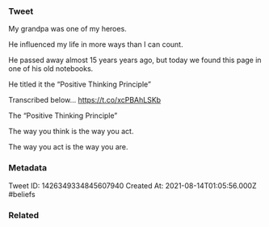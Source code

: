 ### Tweet
My grandpa was one of my heroes. 

He influenced my life in more ways than I can count.

He passed away almost 15 years years ago, but today we found this page in one of his old notebooks.

He titled it the “Positive Thinking Principle”

Transcribed below… https://t.co/xcPBAhLSKb

The “Positive Thinking Principle”

The way you think is the way you act. 

The way you act is the way you are.

### Metadata
Tweet ID: 1426349334845607940
Created At: 2021-08-14T01:05:56.000Z
#beliefs 

### Related

